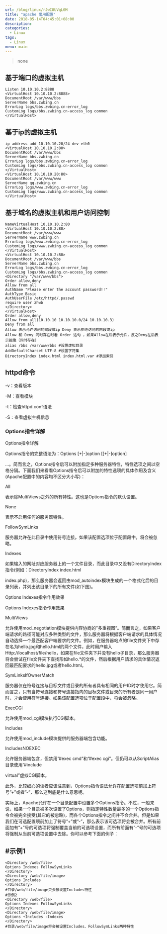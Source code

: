 ```yaml
---
url: /blog/linux/rJwI8UVqL0M
title: "apache 常用配置"
date: 2018-05-14T04:45:01+08:00
description:
categories:
  - Linux
tags:
  - Linux
menu: main
---
```


> none

## 基于端口的虚拟主机

```
Listen 10.10.10.2:8888
<VirtualHost 10.10.10.2:8888>
DocumentRoot /var/www/bbs
ServerName bbs.zwbing.cn
ErrorLog logs/bbs.zwbing.cn-error_log
CustomLog logs/bbs.zwbing.cn-access_log common
</VirtualHost>

```

## 基于ip的虚拟主机

```
ip address add 10.10.10.20/24 dev eth0
<VirtualHost 10.10.10.2:80>
DocumentRoot /var/www/bbs
ServerName bbs.zwbing.cn
ErrorLog logs/bbs.zwbing.cn-error_log
CustomLog logs/bbs.zwbing.cn-access_log common
</VirtualHost>
<VirtualHost 10.10.10.20:80>
DocumentRoot /var/www/www
ServerName qq.zwbing.cn
ErrorLog logs/www.zwbing.cn-error_log
CustomLog logs/www.zwbing.cn-access_log common
</VirtualHost>

```

## 基于域名的虚拟主机和用户访问控制

```
NameVirtualHost 10.10.10.2:80
<VirtualHost 10.10.10.2:80>
DocumentRoot /var/www/www
ServerName www.zwbing.cn
ErrorLog logs/www.zwbing.cn-error_log
CustomLog logs/www.zwbing.cn-access_log common
</VirtualHost>
<VirtualHost 10.10.10.2:80>
DocumentRoot /var/www/bbs
ServerName bbs.zwbing.cn
ErrorLog logs/bbs.zwbing.cn-error_log
CustomLog logs/bbs.zwbing.cn-access_log common
<Directory "/var/www/bbs">
Order allow,deny
Allow from all
AuthName "Please enter the account password!!"
AuthType Basic
AuthUserFile /etc/httpd/.passwd
require user zhwb
</Directory>
</VirtualHost>
Order allow,deny
Allow from all(10.10.10 10.10.10.0/24 10.10.10.3)
Deny from all
Allow 表示允许访问的网段或ip Deny 表示拒绝访问的网段或ip
Allow 和 Deny 同时存在时看 Order 这句 ，如果Allow在后表示允许，反之Deny在后表示拒绝（同时存在）
alias /bbs /var/www/bbs #设置虚拟目录
AddDefaultCharset UTF-8 #设置字符集
DirectoryIndex index.html index.html.var #添加索引

```

## httpd命令

-v：查看版本

-M：查看模块

-t：检查httpd.conf语法

-S：查看虚拟主机信息

### Options指令详解

Options指令详解

Options指令的完整语法为：Options [+|-]option [[+|-]option]

…。简而言之，Options指令后可以附加指定多种服务器特性，特性选项之间以空格分隔。下面我们来看看Options指令后可以附加的特性选项的具体作用及含义(Apache配置中的内容均不区分大小写)：

All

表示除MultiViews之外的所有特性。这也是Options指令的默认设置。

None

表示不启用任何的服务器特性。

FollowSymLinks

服务器允许在此目录中使用符号连接。如果该配置选项位于配置段中，将会被忽略。

Indexes

如果输入的网址对应服务器上的一个文件目录，而此目录中又没有DirectoryIndex指令(例如：DirectoryIndex index.html

index.php)，那么服务器会返回由mod_autoindex模块生成的一个格式化后的目录列表，并列出该目录下的所有文件(如下图)。

Options Indexes指令作用效果

Options Indexes指令作用效果

MultiViews

允许使用mod_negotiation模块提供内容协商的”多重视图”。简而言之，如果客户端请求的路径可能对应多种类型的文件，那么服务器将根据客户端请求的具体情况自动选择一个最匹配客户端要求的文件。例如，在服务器站点的file文件夹下中存在名为hello.jpg和hello.html的两个文件，此时用户输入Http://localhost/file/hello，如果在file文件夹下并没有hello子目录，那么服务器将会尝试在file文件夹下查找形如hello.*的文件，然后根据用户请求的具体情况返回最匹配要求的hello.jpg或者hello.html。

SymLinksIfOwnerMatch

服务器仅在符号连接与目标文件或目录的所有者具有相同的用户ID时才使用它。简而言之，只有当符号连接和符号连接指向的目标文件或目录的所有者是同一用户时，才会使用符号连接。如果该配置选项位于配置段中，将会被忽略。

ExecCGI

允许使用mod_cgi模块执行CGI脚本。

Includes

允许使用mod_include模块提供的服务器端包含功能。

IncludesNOEXEC

允许服务器端包含，但禁用”#exec cmd”和”#exec cgi”。但仍可以从ScriptAlias目录使用”#include

virtual”虚拟CGI脚本。

此外，比较细心的读者应该注意到，Options指令语法允许在配置选项前加上符号”+”或者”-”，那么这到底是什么意思呢。

实际上，Apache允许在一个目录配置中设置多个Options指令。不过，一般来说，如果一个目录被多次设置了Options，则指定特性数量最多的一个Options指令会被完全接受(其它的被忽略)，而各个Options指令之间并不会合并。但是如果我们在可选配置项前加上了符号”+”或”-”，那么表示该可选项将会被合并。所有前面加有”+”号的可选项将强制覆盖当前的可选项设置，而所有前面有”-”号的可选项将强制从当前可选项设置中去除。你可以参考下面的例子：

## \#示例1

```
<Directory /web/file>
Options Indexes FollowSymLinks
</Directory>
<Directory /web/file/image>
Options Includes
</Directory>
#目录/web/file/image只会被设置Includes特性
#示例2
<Directory /web/file>
Options Indexes FollowSymLinks
</Directory>
<Directory /web/file/image>
Options +Includes -Indexes
</Directory>
#目录/web/file/image将会被设置Includes、FollowSymLinks两种特性

```